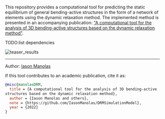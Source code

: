This repository provides a computational tool for predicting the static equilibrium of general bending-active structures in
the form of a network of elements using the dynamic relaxation method. The implemented method is presented in an accompanying publication: ["A computational tool for the analysis of 3D bending-active
structures based on the dynamic relaxation method"](https://unipiit-my.sharepoint.com/:b:/g/personal/m_iason_studenti_unipi_it/EeB8B0ARbjpPhLV13I8PauEB3KjtqwkAINfavZItYT_SeA?e=YCnmec).

[comment]: <> (c++20 Required dependencies:Eigen,git,CMake Linux:libxrandr-dev, libxinerama-dev, libxcursor-dev, libxi-dev and libeigen3-dev)
TODO:list dependencies

![teaser_results](https://user-images.githubusercontent.com/17647952/200535216-e3cb3cba-a5c8-4ac4-bc71-5881746cc57e.png)

---
Author: [Iason Manolas](https://vcg.isti.cnr.it/~manolas/)

If this tool contributes to an academic publication, cite it as:
```bib
@misc{manolasDRM,
  title = {A computational tool for the analysis of 3D bending-active
structures based on the dynamic relaxation method},
  author = {Iason Manolas and others},
  note = {https://github.com/IasonManolas/DRMSimulationModel},
  year = {2022}
}
```

